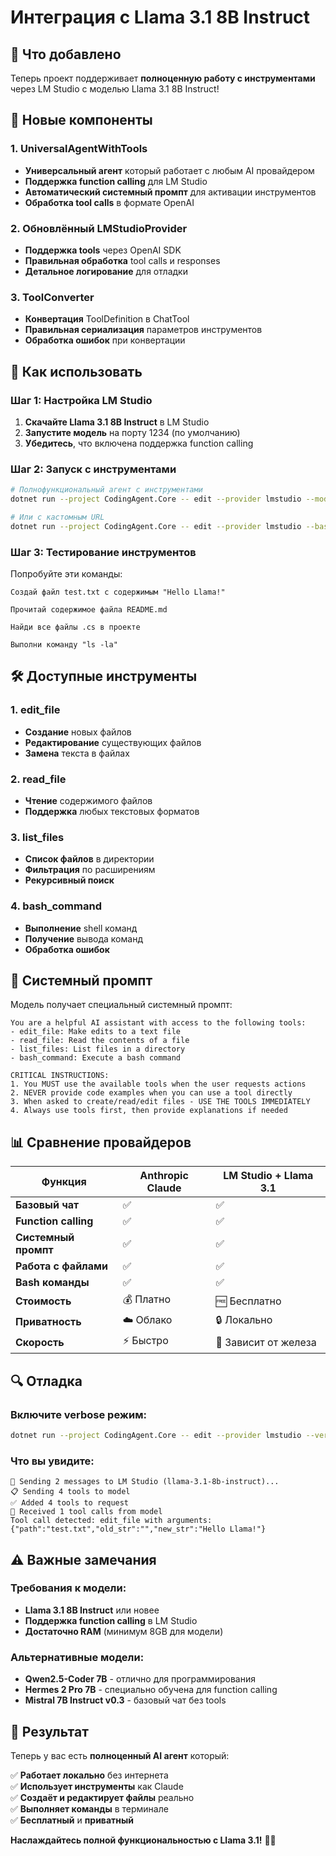 # Интеграция с Llama 3.1 8B Instruct

## 🎯 Что добавлено

Теперь проект поддерживает **полноценную работу с инструментами** через LM Studio с моделью Llama 3.1 8B Instruct!

## 🔧 Новые компоненты

### 1. UniversalAgentWithTools
- **Универсальный агент** который работает с любым AI провайдером
- **Поддержка function calling** для LM Studio
- **Автоматический системный промпт** для активации инструментов
- **Обработка tool calls** в формате OpenAI

### 2. Обновлённый LMStudioProvider
- **Поддержка tools** через OpenAI SDK
- **Правильная обработка** tool calls и responses
- **Детальное логирование** для отладки

### 3. ToolConverter
- **Конвертация** ToolDefinition в ChatTool
- **Правильная сериализация** параметров инструментов
- **Обработка ошибок** при конвертации

## 🚀 Как использовать

### Шаг 1: Настройка LM Studio

1. **Скачайте Llama 3.1 8B Instruct** в LM Studio
2. **Запустите модель** на порту 1234 (по умолчанию)
3. **Убедитесь**, что включена поддержка function calling

### Шаг 2: Запуск с инструментами

```bash
# Полнофункциональный агент с инструментами
dotnet run --project CodingAgent.Core -- edit --provider lmstudio --model "llama-3.1-8b-instruct" --verbose

# Или с кастомным URL
dotnet run --project CodingAgent.Core -- edit --provider lmstudio --base-url http://localhost:1234 --verbose
```

### Шаг 3: Тестирование инструментов

Попробуйте эти команды:

```
Создай файл test.txt с содержимым "Hello Llama!"
```

```
Прочитай содержимое файла README.md
```

```
Найди все файлы .cs в проекте
```

```
Выполни команду "ls -la"
```

## 🛠️ Доступные инструменты

### 1. edit_file
- **Создание** новых файлов
- **Редактирование** существующих файлов
- **Замена** текста в файлах

### 2. read_file
- **Чтение** содержимого файлов
- **Поддержка** любых текстовых форматов

### 3. list_files
- **Список файлов** в директории
- **Фильтрация** по расширениям
- **Рекурсивный поиск**

### 4. bash_command
- **Выполнение** shell команд
- **Получение** вывода команд
- **Обработка ошибок**

## 🎯 Системный промпт

Модель получает специальный системный промпт:

```
You are a helpful AI assistant with access to the following tools:
- edit_file: Make edits to a text file
- read_file: Read the contents of a file
- list_files: List files in a directory
- bash_command: Execute a bash command

CRITICAL INSTRUCTIONS:
1. You MUST use the available tools when the user requests actions
2. NEVER provide code examples when you can use a tool directly
3. When asked to create/read/edit files - USE THE TOOLS IMMEDIATELY
4. Always use tools first, then provide explanations if needed
```

## 📊 Сравнение провайдеров

| Функция | Anthropic Claude | LM Studio + Llama 3.1 |
|---------|------------------|------------------------|
| **Базовый чат** | ✅ | ✅ |
| **Function calling** | ✅ | ✅ |
| **Системный промпт** | ✅ | ✅ |
| **Работа с файлами** | ✅ | ✅ |
| **Bash команды** | ✅ | ✅ |
| **Стоимость** | 💰 Платно | 🆓 Бесплатно |
| **Приватность** | ☁️ Облако | 🔒 Локально |
| **Скорость** | ⚡ Быстро | 🐌 Зависит от железа |

## 🔍 Отладка

### Включите verbose режим:
```bash
dotnet run --project CodingAgent.Core -- edit --provider lmstudio --verbose
```

### Что вы увидите:
```
🤖 Sending 2 messages to LM Studio (llama-3.1-8b-instruct)...
📋 Sending 4 tools to model
✅ Added 4 tools to request
🔧 Received 1 tool calls from model
Tool call detected: edit_file with arguments: {"path":"test.txt","old_str":"","new_str":"Hello Llama!"}
```

## ⚠️ Важные замечания

### Требования к модели:
- **Llama 3.1 8B Instruct** или новее
- **Поддержка function calling** в LM Studio
- **Достаточно RAM** (минимум 8GB для модели)

### Альтернативные модели:
- **Qwen2.5-Coder 7B** - отлично для программирования
- **Hermes 2 Pro 7B** - специально обучена для function calling
- **Mistral 7B Instruct v0.3** - базовый чат без tools

## 🎉 Результат

Теперь у вас есть **полноценный AI агент** который:

✅ **Работает локально** без интернета  
✅ **Использует инструменты** как Claude  
✅ **Создаёт и редактирует файлы** реально  
✅ **Выполняет команды** в терминале  
✅ **Бесплатный** и **приватный**  

**Наслаждайтесь полной функциональностью с Llama 3.1!** 🦙✨